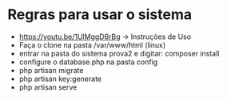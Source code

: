 # Regras para usar o sistema

- https://youtu.be/1UlMggD6rBg -> Instruções de Uso
- Faça o clone na pasta /var/www/html (linux)
- entrar na pasta do sistema prova2 e digitar: composer install 
- configure o database.php na pasta config
- php artisan migrate 
- php artisan key:generate
- php artisan serve


